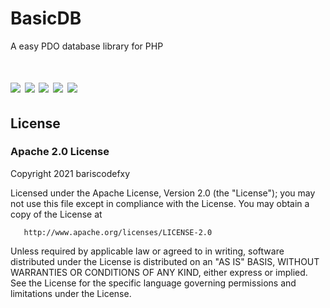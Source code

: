 # BasicDB
A easy PDO database library for PHP
# <img src='https://img.shields.io/discord/812096967714930710?label=discord'> <img src='https://img.shields.io/github/issues/bariscodefxy/BasicDB'> <img src='https://img.shields.io/github/forks/bariscodefxy/BasicDB'> <img src='https://img.shields.io/github/stars/bariscodefxy/BasicDB'> <img src='https://img.shields.io/github/license/bariscodefxy/BasicDB'>        



## License
### Apache 2.0 License
Copyright 2021 bariscodefxy

Licensed under the Apache License, Version 2.0 (the "License");
you may not use this file except in compliance with the License.
You may obtain a copy of the License at

       http://www.apache.org/licenses/LICENSE-2.0

Unless required by applicable law or agreed to in writing, software
distributed under the License is distributed on an "AS IS" BASIS,
WITHOUT WARRANTIES OR CONDITIONS OF ANY KIND, either express or implied.
See the License for the specific language governing permissions and
limitations under the License.
